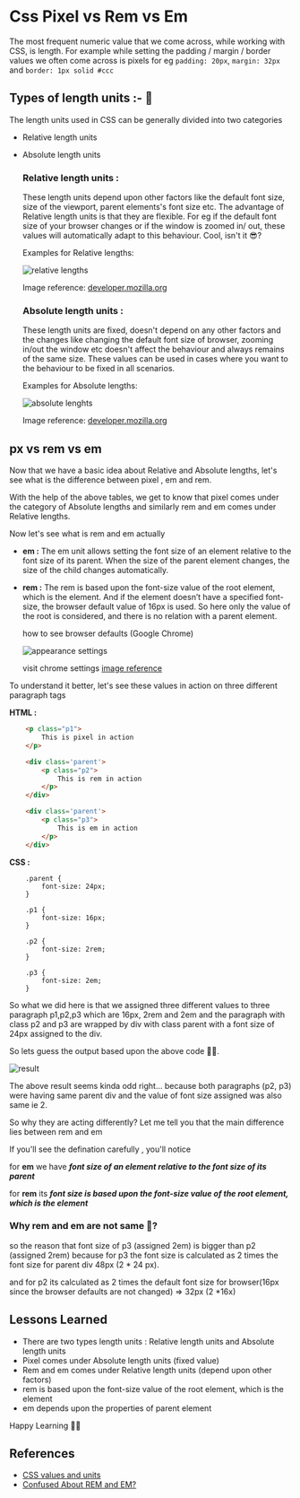 
# Css Pixel vs Rem vs Em

The most frequent numeric value that we come across, while working with CSS, is length. 
For example while setting the padding / margin / border values we often come across is pixels 
for eg ```padding: 20px```, ```margin: 32px``` and ```border: 1px solid #ccc```

## Types of length units :- 📝

The length units used in CSS can be generally divided into two categories 
- Relative length units
- Absolute length units

    ### Relative length units :
    These length units depend upon other factors like the default font size, size of the viewport, parent elements's font size etc.
    The advantage of Relative length units is that they are flexible.
    For eg if the default font size of your browser changes or if the window is zoomed in/ out, these values will automatically adapt to this behaviour. Cool, isn't it 😎?

    Examples for Relative lengths:

    ![relative lengths](https://user-images.githubusercontent.com/54982868/138211412-4b27e636-dd4d-4e4d-9f87-687c3577ae97.jpg)

     Image reference: [developer.mozilla.org](https://developer.mozilla.org/en-US/docs/Learn/CSS/Building_blocks/Values_and_units)


    ### Absolute length units :
    These length units are fixed, doesn't depend on any other factors and the changes like changing the default font size of browser, 
    zooming in/out the window etc doesn't affect the behaviour and always remains of the same size.
    These values can be used in cases where you want to the behaviour to be fixed in all scenarios.

    Examples for Absolute lengths:

    ![absolute lenghts](https://user-images.githubusercontent.com/54982868/138211454-ab83d86e-b1b2-4708-97c6-15a4a65798b6.jpg)


    Image reference: [developer.mozilla.org](https://developer.mozilla.org/en-US/docs/Learn/CSS/Building_blocks/Values_and_units)

## px vs rem vs em 
Now that we have a basic idea about Relative and Absolute lengths, let's see what is the difference between pixel , em and rem.

With the help of the above tables, we get to know that pixel comes under the category of Absolute lengths and similarly rem and em comes under Relative lengths.

Now let's see what is rem and em actually

- __em :__
    The em unit allows setting the font size of an element relative to the font size of its parent. When the size of the parent element changes, the size of the child changes automatically.

- __rem :__
    The rem is based upon the font-size value of the root element, which is the <html> element. And if the <html> element doesn’t have a specified font-size, the browser default value of 16px is used. So here only the value of the root is considered, and there is no relation with a parent element.
    
    how to see browser defaults (Google Chrome)


    ![appearance settings](https://user-images.githubusercontent.com/54982868/138211522-41811364-4809-4f37-be1a-017355349fae.jpg)

    visit chrome settings [image reference](chrome://settings/appearance)


To understand it better, let's see these values in action on three different paragraph tags

__HTML :__ 

```html
    <p class="p1">
        This is pixel in action
    </p>

    <div class='parent'>
        <p class="p2">
            This is rem in action
        </p>
    </div>

    <div class='parent'>
        <p class="p3">
            This is em in action
        </p>
    </div>
```

__CSS :__ 

```
    .parent {
        font-size: 24px;
    }

    .p1 {
        font-size: 16px;
    }

    .p2 {
        font-size: 2rem;
    }

    .p3 {
        font-size: 2em;
    }

```


So what we did here is that we assigned three different values to three paragraph p1,p2,p3 which are 16px, 2rem and 2em
and the paragraph with class p2 and p3 are wrapped by div with class parent with a font size of 24px assigned to the div.

So lets guess the output based upon the above code 👨‍🔧.

![result](https://user-images.githubusercontent.com/54982868/138211486-cbd2422b-76cf-499d-b65f-73dc16e50246.jpg)


The above result seems kinda odd right... because both paragraphs (p2, p3) were having same parent div
and the value of font size assigned was also same ie 2. 

So why they are acting differently? Let me tell you that the main difference lies between rem and em

If you'll see the defination carefully , you'll notice 

for __em__ we have  __*font size of an element relative to the font size of its parent*__

for __rem__ its __*font size is based upon the font-size value of the root element, which is the <html> element*__

### Why rem and em are not same 🤔?  

so the reason that font size of p3 (assigned 2em) is bigger than p2 (assigned 2rem)
because for p3 the font size is calculated as 2 times the font size for parent div 48px  (2 * 24 px).

and for p2 its calculated as 2 times the default font size for browser(16px since the browser defaults are not changed) => 32px (2 *16x)

## Lessons Learned

- There are two types length units : Relative length units and Absolute length units
- Pixel comes under Absolute length units (fixed value)
- Rem and em comes under Relative length units (depend upon other factors)
- rem  is based upon the font-size value of the root element, which is the <html> element
- em depends upon the properties of parent element

Happy Learning 👨‍💻
 

## References

 - [CSS values and units](https://developer.mozilla.org/en-US/docs/Learn/CSS/Building_blocks/Values_and_units)
 - [Confused About REM and EM?](https://css-tricks.com/confused-rem-em/)
